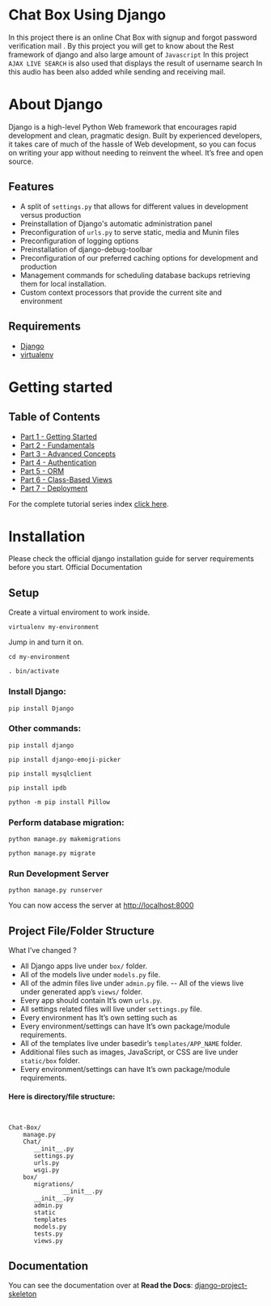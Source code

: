 # Chat Box Using Django

In this project there is an online Chat Box with signup and forgot password verification mail . By this project you will get to know about the Rest framework of django and also large amount of  `Javascript`  In this project  `AJAX LIVE SEARCH` is also used that displays the result of username search In this  audio has been also added while sending and receiving mail.

# [](https://github.com/saloniig/Online-School-System#about-django)About Django

Django is a high-level Python Web framework that encourages rapid development and clean, pragmatic design. Built by experienced developers, it takes care of much of the hassle of Web development, so you can focus on writing your app without needing to reinvent the wheel. It’s free and open source.

## [](https://github.com/saloniig/Online-School-System#features)Features

-   A split of  `settings.py`  that allows for different values in development versus production
-   Preinstallation of Django's automatic administration panel
-   Preconfiguration of  `urls.py`  to serve static, media and Munin files
-   Preconfiguration of logging options
-   Preinstallation of django-debug-toolbar
-   Preconfiguration of our preferred caching options for development and production
-   Management commands for scheduling database backups retrieving them for local installation.
-   Custom context processors that provide the current site and environment

## [](https://github.com/saloniig/Online-School-System#requirements)Requirements

-   [Django](https://www.djangoproject.com/download/)
-   [virtualenv](http://www.virtualenv.org/en/latest/)

# [](https://github.com/saloniig/Online-School-System#getting-started)Getting started

## [](https://github.com/saloniig/Online-School-System#table-of-contents)Table of Contents

-   [Part 1 - Getting Started](https://simpleisbetterthancomplex.com/series/2017/09/04/a-complete-beginners-guide-to-django-part-1.html)
-   [Part 2 - Fundamentals](https://simpleisbetterthancomplex.com/series/2017/09/11/a-complete-beginners-guide-to-django-part-2.html)
-   [Part 3 - Advanced Concepts](https://simpleisbetterthancomplex.com/series/2017/09/18/a-complete-beginners-guide-to-django-part-3.html)
-   [Part 4 - Authentication](https://simpleisbetterthancomplex.com/series/2017/09/25/a-complete-beginners-guide-to-django-part-4.html)
-   [Part 5 - ORM](https://simpleisbetterthancomplex.com/series/2017/10/02/a-complete-beginners-guide-to-django-part-5.html)
-   [Part 6 - Class-Based Views](https://simpleisbetterthancomplex.com/series/2017/10/09/a-complete-beginners-guide-to-django-part-6.html)
-   [Part 7 - Deployment](https://simpleisbetterthancomplex.com/series/2017/10/16/a-complete-beginners-guide-to-django-part-7.html)

For the complete tutorial series index  [click here](https://simpleisbetterthancomplex.com/series/beginners-guide/1.11/).

# [](https://github.com/saloniig/Online-School-System#installation)Installation

Please check the official django installation guide for server requirements before you start. Official Documentation

## [](https://github.com/saloniig/Online-School-System#setup)Setup

Create a virtual enviroment to work inside.

`virtualenv my-environment`

Jump in and turn it on.

`cd my-environment`

`. bin/activate`

### [](https://github.com/saloniig/Online-School-System#install-django)Install Django:

`pip install Django`

### Other commands:
`pip install django` 

`pip install django-emoji-picker`

`pip install mysqlclient`

`pip install ipdb`

`python -m pip install Pillow`

### [](https://github.com/saloniig/Online-School-System#perform-database-migration)Perform database migration:

`python manage.py makemigrations`

`python manage.py migrate`


### [](https://github.com/saloniig/Online-School-System#run-development-server)Run Development Server

`python manage.py runserver`

You can now access the server at  [http://localhost:8000](http://localhost:8000/)

## [](https://github.com/saloniig/Online-School-System#project-filefolder-structure)Project File/Folder Structure

What I’ve changed ?

-   All Django apps live under  `box/`  folder.
-   All of the models live under  `models.py`  file.
-   All of the admin files live under  `admin.py`  file. -- All of the views live under generated app’s  `views/`  folder.
-   Every app should contain It’s own  `urls.py`.
-   All settings related files will live under  `settings.py`  file.
-   Every environment has It’s own setting such as
-   Every environment/settings can have It’s own package/module requirements.
-   All of the templates live under basedir’s  `templates/APP_NAME`  folder.
-   Additional files such as images, JavaScript, or CSS are live under  `static/box`  folder.
-   Every environment/settings can have It’s own package/module requirements.

#### [](https://github.com/saloniig/Online-School-System#here-is-directoryfile-structure)Here is directory/file structure:

```


Chat-Box/
    manage.py
    Chat/
       __init__.py
       settings.py
       urls.py
       wsgi.py
    box/
       migrations/
               __init__.py
       __init__.py
       admin.py
       static
       templates
       models.py
       tests.py
       views.py

```

## [](https://github.com/saloniig/Online-School-System#documentation)Documentation

You can see the documentation over at  **Read the Docs**:  [django-project-skeleton](http://django-project-skeleton.readthedocs.org/en/latest/)
